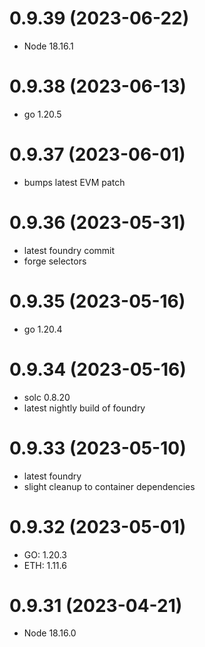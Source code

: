 # 0.9.39 (2023-06-22)

* Node 18.16.1

# 0.9.38 (2023-06-13)

* go 1.20.5

# 0.9.37 (2023-06-01)

* bumps latest EVM patch

# 0.9.36 (2023-05-31)

* latest foundry commit
* forge selectors

# 0.9.35 (2023-05-16)

* go 1.20.4

# 0.9.34 (2023-05-16)

* solc 0.8.20
* latest nightly build of foundry

# 0.9.33 (2023-05-10)

* latest foundry
* slight cleanup to container dependencies

# 0.9.32 (2023-05-01)

* GO: 1.20.3
* ETH: 1.11.6

# 0.9.31 (2023-04-21)

* Node 18.16.0
